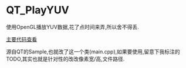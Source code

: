 # QT_PlayYUV
使用OpenGL播放YUV数据,花了点时间来弄,所以舍不得丢.

[主要代码查看](https://github.com/negier/QT_PlayYUV/blob/master/openglwindow/main.cpp)

源自QT的Sample,也就改了这一个类(main.cpp),如果要使用,留意下我标注的TODO,其实也就是针对性的改改像素宽/高,文件路径.
